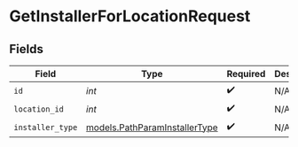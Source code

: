 # GetInstallerForLocationRequest


## Fields

| Field                                                                | Type                                                                 | Required                                                             | Description                                                          |
| -------------------------------------------------------------------- | -------------------------------------------------------------------- | -------------------------------------------------------------------- | -------------------------------------------------------------------- |
| `id`                                                                 | *int*                                                                | :heavy_check_mark:                                                   | N/A                                                                  |
| `location_id`                                                        | *int*                                                                | :heavy_check_mark:                                                   | N/A                                                                  |
| `installer_type`                                                     | [models.PathParamInstallerType](../models/pathparaminstallertype.md) | :heavy_check_mark:                                                   | N/A                                                                  |